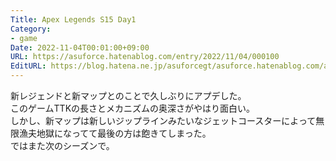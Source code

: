 ```yaml
---
Title: Apex Legends S15 Day1
Category:
- game
Date: 2022-11-04T00:01:00+09:00
URL: https://asuforce.hatenablog.com/entry/2022/11/04/000100
EditURL: https://blog.hatena.ne.jp/asuforcegt/asuforce.hatenablog.com/atom/entry/4207112889933621087
---
```


新レジェンドと新マップとのことで久しぶりにアプデした。  
このゲームTTKの長さとメカニズムの奥深さがやはり面白い。  
しかし、新マップは新しいジップラインみたいなジェットコースターによって無限漁夫地獄になってて最後の方は飽きてしまった。  
ではまた次のシーズンで。

